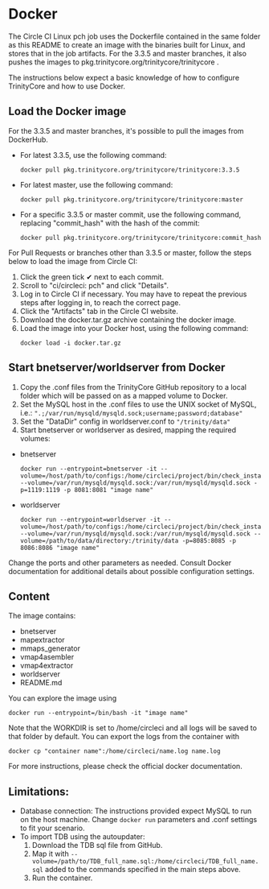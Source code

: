# Docker

The Circle CI Linux pch job uses the Dockerfile contained in the same folder as this README to create an image with the binaries built for Linux, and stores that in the job artifacts. For the 3.3.5 and master branches, it also pushes the images to pkg.trinitycore.org/trinitycore/trinitycore .

The instructions below expect a basic knowledge of how to configure TrinityCore and how to use Docker.

## Load the Docker image
For the 3.3.5 and master branches, it's possible to pull the images from DockerHub.
- For latest 3.3.5, use the following command:
  ```
  docker pull pkg.trinitycore.org/trinitycore/trinitycore:3.3.5
  ```
- For latest master, use the following command:
  ```
  docker pull pkg.trinitycore.org/trinitycore/trinitycore:master
  ```
- For a specific 3.3.5 or master commit, use the following command, replacing "commit_hash" with the hash of the commit:
  ```
  docker pull pkg.trinitycore.org/trinitycore/trinitycore:commit_hash
  ```

For Pull Requests or branches other than 3.3.5 or master, follow the steps below to load the image from Circle CI:
1. Click the green tick ✔ next to each commit.
1. Scroll to "ci/circleci: pch" and click "Details".
1. Log in to Circle CI if necessary. You may have to repeat the previous steps after logging in, to reach the correct page.
1. Click the "Artifacts" tab in the Circle CI website.
1. Download the docker.tar.gz archive containing the docker image.
1. Load the image into your Docker host, using the following command:
    ```
    docker load -i docker.tar.gz
    ```

## Start bnetserver/worldserver from Docker
1. Copy the .conf files from the TrinityCore GitHub repository to a local folder which will be passed on as a mapped volume to Docker.
1. Set the MySQL host in the .conf files to use the UNIX socket of MySQL, i.e.: `".;/var/run/mysqld/mysqld.sock;username;password;database"`
1. Set the "DataDir" config in worldserver.conf to `"/trinity/data"`
1. Start bnetserver or worldserver as desired, mapping the required volumes:

- bnetserver
    ```
    docker run --entrypoint=bnetserver -it --volume=/host/path/to/configs:/home/circleci/project/bin/check_install/etc --volume=/var/run/mysqld/mysqld.sock:/var/run/mysqld/mysqld.sock -p=1119:1119 -p 8081:8081 "image name"
    ```

- worldserver
    ```
    docker run --entrypoint=worldserver -it --volume=/host/path/to/configs:/home/circleci/project/bin/check_install/etc --volume=/var/run/mysqld/mysqld.sock:/var/run/mysqld/mysqld.sock --volume=/path/to/data/directory:/trinity/data -p=8085:8085 -p 8086:8086 "image name"
    ```

Change the ports and other parameters as needed. Consult Docker documentation for additional details about possible configuration settings.

## Content

The image contains:
- bnetserver
- mapextractor
- mmaps_generator
- vmap4asembler
- vmap4extractor
- worldserver
- README&#46;md

You can explore the image using
```
docker run --entrypoint=/bin/bash -it "image name"
```

Note that the WORKDIR is set to /home/circleci and all logs will be saved to that folder by default. You can export the logs from the container with
```
docker cp "container name":/home/circleci/name.log name.log
```

For more instructions, please check the official docker documentation.

## Limitations:

- Database connection: The instructions provided expect MySQL to run on the host machine. Change `docker run` parameters and .conf settings to fit your scenario.
- To import TDB using the autoupdater:
  1. Download the TDB sql file from GitHub.
  1. Map it with `--volume=/path/to/TDB_full_name.sql:/home/circleci/TDB_full_name.sql` added to the commands specified in the main steps above.
  1. Run the container.

